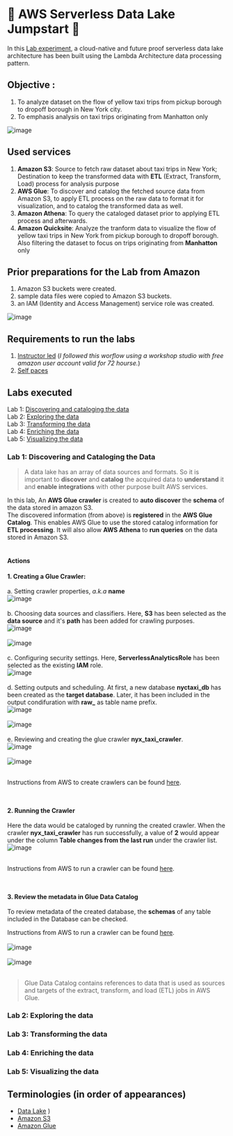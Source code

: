 # :star2: AWS Serverless Data Lake Jumpstart :star2:

In this [Lab experiment](https://catalog.us-east-1.prod.workshops.aws/workshops/276faf92-bffc-4843-8a8e-8078add48194/en-US),  a cloud-native and future proof serverless data lake architecture has been built using the Lambda Architecture data processing pattern.

## Objective :
1. To analyze dataset on the flow of yellow taxi trips from pickup borough to dropoff borough in New York city.
2. To emphasis analysis on taxi trips originating from Manhatton only

![image](https://github.com/user-attachments/assets/5b880093-4866-4927-945c-1da8a891aa18)


## Used services
1. **Amazon S3**: Source to fetch raw dataset about taxi trips in New York; Destination to keep the transformed data with **ETL** (Extract, Transform, Load) process for analysis purpose
2. **AWS Glue**: To discover and catalog the fetched source data from Amazon S3, to apply ETL process on the raw data to format it for visualization, and to catalog the transformed data as well.
4. **Amazon Athena**: To query the cataloged dataset prior to applying ETL process and afterwards.
5. **Amazon Quicksite**: Analyze the tranform data to visualize the flow of yellow taxi trips in New York from pickup borough to dropoff borough. Also filtering the dataset to focus on trips originating from **Manhatton** only

## Prior preparations for the Lab from Amazon
1. Amazon S3 buckets were created.
2. sample data files were copied to Amazon S3 buckets.
3. an IAM (Identity and Access Management) service role was created.

![image](https://github.com/user-attachments/assets/f086e6c7-6c39-4be1-be1c-0ab3b5b81eee)

## Requirements to run the labs
1. [Instructor led](https://catalog.us-east-1.prod.workshops.aws/workshops/276faf92-bffc-4843-8a8e-8078add48194/en-US/10-getting-started/11-workshop-studio/aws-event) (_I followed this worflow using a workshop studio with free amazon user account valid for 72 hourse._)
2. [Self paces](https://catalog.us-east-1.prod.workshops.aws/workshops/276faf92-bffc-4843-8a8e-8078add48194/en-US/10-getting-started/12-own-account)

## Labs executed
Lab 1: [Discovering and cataloging the data](https://github.com/Nazarah/aws-serverless-datalake-jumpstart/blob/main/README.md#lab-1-discovering-and-cataloging-the-data) </br>
Lab 2: [Exploring the data](https://github.com/Nazarah/aws-serverless-datalake-jumpstart/blob/main/README.md#lab-2-exploring-the-data) </br>
Lab 3: [Transforming the data](https://github.com/Nazarah/aws-serverless-datalake-jumpstart/blob/main/README.md#lab-3-transforming-the-data) </br>
Lab 4: [Enriching the data](https://github.com/Nazarah/aws-serverless-datalake-jumpstart/blob/main/README.md#lab-4-enriching-the-data) </br>
Lab 5: [Visualizing the data](https://github.com/Nazarah/aws-serverless-datalake-jumpstart/blob/main/README.md#lab-2-visualizing-the-data) </br>

### Lab 1: Discovering and Cataloging the Data

> A data lake has an array of data sources and formats. So it is important to **discover** and **catalog** the acquired data to **understand** it and **enable integrations** with other purpose built AWS services.

In this lab, An **AWS Glue crawler** is created to **auto discover** the **schema** of the data stored in amazon S3.</br>
The discovered information (from above) is **registered** in the **AWS Glue Catalog**. This enables AWS Glue to use the stored catalog information for **ETL processing**. It will also allow **AWS Athena** to **run queries** on the data stored in Amazon S3. </br> </br>

#### Actions
**1. Creating a Glue Crawler:** </br> </br>
a. Setting crawler properties, _a.k.a_ **name** </br> ![image](https://github.com/Nazarah/aws-serverless-datalake-jumpstart/blob/main/Images/lab1/1_set_crawler_properties.png) </br></br>
b. Choosing data sources and classifiers. Here, **S3** has been selected as the **data source** and it's **path** has been added for crawling purposes.</br> ![image](https://github.com/Nazarah/aws-serverless-datalake-jumpstart/blob/main/Images/lab1/2_choose_daatsource_and_classifier_1.png) </br></br> ![image](https://github.com/Nazarah/aws-serverless-datalake-jumpstart/blob/main/Images/lab1/2_choose_daatsource_and_classifier_2.png)</br></br>
c. Configuring security settings. Here, **ServerlessAnalyticsRole** has been selected as the existing **IAM** role.</br> ![image](https://github.com/Nazarah/aws-serverless-datalake-jumpstart/blob/main/Images/lab1/3_configure_security_settings.png)</br></br>
d. Setting outputs and scheduling. At first, a new database **nyctaxi_db** has been created as the **target database**. Later, it has been included in the output condifuration with **raw_** as table name prefix.</br> ![image](https://github.com/Nazarah/aws-serverless-datalake-jumpstart/blob/main/Images/lab1/4_set_output_and_scheduling_1.png)  </br></br> ![image](https://github.com/Nazarah/aws-serverless-datalake-jumpstart/blob/main/Images/lab1/4_set_output_and_scheduling_2.png)</br></br>
e. Reviewing and creating the glue crawler **nyx_taxi_crawler**.</br> ![image](https://github.com/Nazarah/aws-serverless-datalake-jumpstart/blob/main/Images/lab1/5_review_and_create_crawler_1.png) </br></br> ![image](https://github.com/Nazarah/aws-serverless-datalake-jumpstart/blob/main/Images/lab1/5_review_and_create_crawler_2.png)
</br></br>

Instructions from AWS to create crawlers can be found [here](https://catalog.us-east-1.prod.workshops.aws/workshops/276faf92-bffc-4843-8a8e-8078add48194/en-US/20-cataloging-data/21-create-crawler). </br></br></br>

**2. Running the Crawler**</br> </br>
Here the data would be cataloged by running the created crawler. When the crawler **nyx_taxi_crawler** has run successfully, a value of **2** would appear under the column **Table changes from the last run** under the crawler list. </br> ![image](https://github.com/Nazarah/aws-serverless-datalake-jumpstart/blob/main/Images/lab1/6_run_crawler.png)
</br></br>

Instructions from AWS to run a crawler can be found [here](https://catalog.us-east-1.prod.workshops.aws/workshops/276faf92-bffc-4843-8a8e-8078add48194/en-US/20-cataloging-data/22-run-crawler). </br></br></br>

**3. Review the metadata in Glue Data Catalog**</br> </br>
To review metadata of the created database, the **schemas** of any table included in the Database can be checked.

Instructions from AWS to run a crawler can be found [here](https://catalog.us-east-1.prod.workshops.aws/workshops/276faf92-bffc-4843-8a8e-8078add48194/en-US/20-cataloging-data/23-review-metadata). </br></br> ![image](https://github.com/Nazarah/aws-serverless-datalake-jumpstart/blob/main/Images/lab1/7_view_table_metadata_1.png)
</br></br>![image](https://github.com/Nazarah/aws-serverless-datalake-jumpstart/blob/main/Images/lab1/7_view_table_metadata_2.png)
</br></br>

> Glue Data Catalog contains references to data that is used as sources and targets of the extract, transform, and load (ETL) jobs in AWS Glue.


### Lab 2: Exploring the data

### Lab 3: Transforming the data

### Lab 4: Enriching the data

### Lab 5: Visualizing the data



## Terminologies (in order of appearances)
- [Data Lake](https://catalog.us-east-1.prod.workshops.aws/workshops/276faf92-bffc-4843-8a8e-8078add48194/en-US/10-getting-started#what-is-a-data-lake)
)
- [Amazon S3](https://catalog.us-east-1.prod.workshops.aws/workshops/276faf92-bffc-4843-8a8e-8078add48194/en-US/10-getting-started#introducing-amazon-s3)
- [Amazon Glue](https://catalog.us-east-1.prod.workshops.aws/workshops/276faf92-bffc-4843-8a8e-8078add48194/en-US/20-cataloging-data#introducing-aws-glue)



